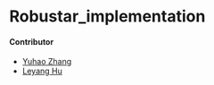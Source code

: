 # Robustar_implementation

#### Contributor
- [Yuhao Zhang](mailto:yhao.zhang98@gmail.com)
- [Leyang Hu](mailto:leonleyanghu@gmail.com)
